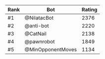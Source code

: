 Rank|Bot|Rating
---|---|---
#1|@NilatacBot|2376
#2|@anti-bot|2220
#3|@CatNail|2138
#4|@pawnrobot|1849
#5|@MinOpponentMoves|1134
